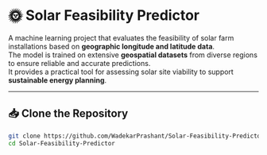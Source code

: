 # 🌞 Solar Feasibility Predictor

A machine learning project that evaluates the feasibility of solar farm installations based on **geographic longitude and latitude data**.  
The model is trained on extensive **geospatial datasets** from diverse regions to ensure reliable and accurate predictions.  
It provides a practical tool for assessing solar site viability to support **sustainable energy planning**.

---

## 📥 Clone the Repository
```bash
git clone https://github.com/WadekarPrashant/Solar-Feasibility-Predictor.git
cd Solar-Feasibility-Predictor
